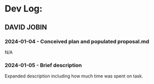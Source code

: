 # Dev Log:

## DAVID JOBIN

### 2024-01-04 - Conceived plan and populated proposal.md
N/A

### 2024-01-05 - Brief description
Expanded description including how much time was spent on task.
